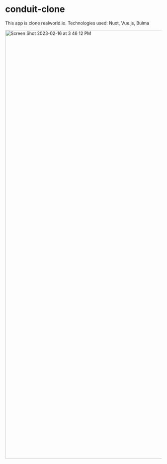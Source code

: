 # conduit-clone

This app is clone realworld.io.
Technologies used: Nuxt, Vue.js, Bulma

<img width="1373" alt="Screen Shot 2023-02-16 at 3 46 12 PM" src="https://user-images.githubusercontent.com/40539558/219494410-0c4845fd-b6b4-489b-88db-d5632df9d639.png">
